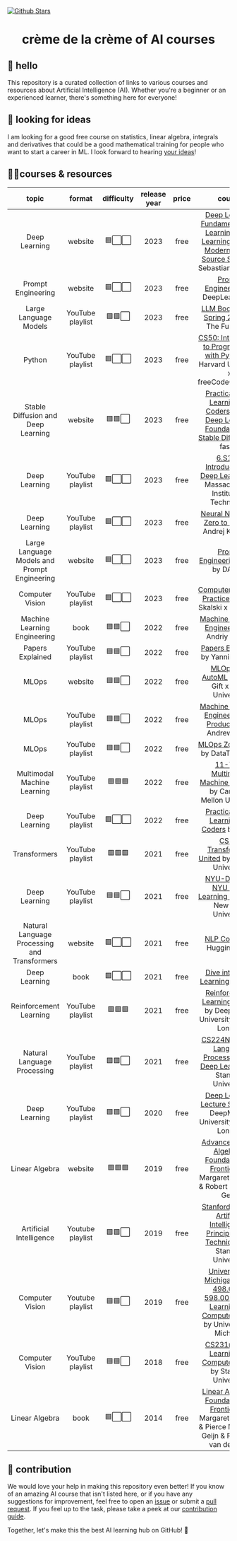 [![Github Stars](https://img.shields.io/badge/stars-nominate-brightgreen?logo=github)](https://stars.github.com/nominate/)

<h1 align="center">crème de la crème of AI courses</h1>

## 👋 hello

This repository is a curated collection of links to various courses and resources about Artificial Intelligence (AI). Whether you're a beginner or an experienced learner, there's something here for everyone!

## 👀 looking for ideas

I am looking for a good free course on statistics, linear algebra, integrals and derivatives that could be a good mathematical training for people who want to start a career in ML. I look forward to hearing [your ideas](https://github.com/SkalskiP/courses/pulls)!

## 🧑‍🎓courses & resources

<!--- AUTOGENERATED_COURSES_TABLE -->
<!---
   WARNING: DO NOT EDIT THIS TABLE MANUALLY. IT IS AUTOMATICALLY GENERATED.
   HEAD OVER TO CONTRIBUTING.MD FOR MORE DETAILS ON HOW TO MAKE CHANGES PROPERLY.
-->
| **topic** | **format** | **difficulty** | **release year** | **price** | **course** |
|:---------:|:----------:|:--------------:|:----------------:|:---------:|:----------:|
| Deep Learning | website | 🟩⬜⬜ | 2023 | free | [Deep Learning Fundamentals -- Learning Deep Learning Using a Modern Open-Source Stack.](https://lightning.ai/pages/courses/deep-learning-fundamentals/) by Sebastian Raschka |
| Prompt Engineering | website | 🟩⬜⬜ | 2023 | free | [ Prompt Engineering](https://www.deeplearning.ai/short-courses/chatgpt-prompt-engineering-for-developers/) by  DeepLearning.ai |
| Large Language Models |  YouTube playlist | 🟩🟩⬜ | 2023 |  free | [LLM Bootcamp - Spring 2023](https://www.youtube.com/playlist?list=PL1T8fO7ArWleyIqOy37OVXsP4hFXymdOZ) by  The Full Stack |
| Python |   YouTube playlist | 🟩⬜⬜ | 2023 |  free | [CS50: Introduction to Programming with Python](https://www.youtube.com/watch?v=nLRL_NcnK-4) by  Harvard University x freeCodeCamp.org |
| Stable Diffusion and Deep Learning | website | 🟩🟩⬜ | 2023 | free | [Practical Deep Learning for Coders part 2: Deep Learning Foundations to Stable Diffusion](https://course.fast.ai/Lessons/part2.html) by fast.ai |
| Deep Learning |  YouTube playlist | 🟩⬜⬜ | 2023 |  free | [6.S191: Introduction to Deep Learning](https://www.youtube.com/playlist?list=PLtBw6njQRU-rwp5__7C0oIVt26ZgjG9NI) by  Massachusetts Institute of Technology |
| Deep Learning |  YouTube playlist | 🟩⬜⬜ | 2023 |  free | [ Neural Networks: Zero to Hero](https://www.youtube.com/playlist?list=PLAqhIrjkxbuWI23v9cThsA9GvCAUhRvKZ) by  Andrej Karpathy |
| Large Language Models and Prompt Engineering |  website | 🟩⬜⬜ | 2023 |  free | [ Prompt Engineering Guide]( https://promptingguide.ai) by  DAIR.AI |
| Computer Vision |  YouTube playlist | 🟩⬜⬜ | 2023 |  free | [ Computer Vision in Practice](https://www.youtube.com/playlist?list=PLZCA39VpuaZajiCtgDDwU8ghchtqx347R) by  Piotr Skalski x Roboflow |
| Machine Learning Engineering | book | 🟩🟩⬜ | 2022 | free | [ Machine Learning Engineering](http://www.mlebook.com/wiki/doku.php) by  Andriy Burkov |
| Papers Explained |  YouTube playlist | 🟩🟩⬜ | 2022 | free | [ Papers Explained](https://www.youtube.com/watch?v=fvctpYph8Pc&list=PL1v8zpldgH3pR7LPuidEZK68kS6AaU1y7&ab_channel=YannicKilcher) by  Yannic Kilcher |
| MLOps | website | 🟩🟩⬜ | 2022 | free | [MLOps and AutoML](https://www.coursera.org/specializations/mlops-machine-learning-duke) by  Noah Gift x Duke University |
| MLOps |  YouTube playlist | 🟩🟩⬜ | 2022 |  free | [ Machine Learning Engineering for Production](https://www.youtube.com/playlist?list=PLkDaE6sCZn6GMoA0wbpJLi3t34Gd8l0aK) by  Andrew Y. Ng |
| MLOps |  YouTube playlist | 🟩🟩⬜ | 2022 | free | [ MLOps Zoomcamp](https://www.youtube.com/playlist?list=PL3MmuxUbc_hIUISrluw_A7wDSmfOhErJK) by  DataTalksClub |
| Multimodal Machine Learning |  YouTube playlist | 🟩🟩🟩 | 2022 |  free | [11-777: Multimodal Machine Learning](https://www.youtube.com/playlist?list=PL-Fhd_vrvisNM7pbbevXKAbT_Xmub37fA) by  Carnegie Mellon University |
| Deep Learning |  YouTube playlist | 🟩⬜⬜ | 2022 |  free | [ Practical Deep Learning for Coders](https://www.youtube.com/playlist?list=PLfYUBJiXbdtSvpQjSnJJ_PmDQB_VyT5iU) by  fast.ai |
| Transformers |  YouTube playlist | 🟩🟩🟩 | 2021 |  free | [CS25: Transformers United](https://www.youtube.com/playlist?list=PLoROMvodv4rNiJRchCzutFw5ItR_Z27CM) by  Stanford University |
| Deep Learning |  YouTube playlist | 🟩🟩⬜ | 2021 |  free | [NYU-DLSP21: NYU Deep Learning Spring](https://www.youtube.com/playlist?list=PLLHTzKZzVU9e6xUfG10TkTWApKSZCzuBI) by  New York University |
| Natural Language Processing and Transformers |  website | 🟩⬜⬜ | 2021 |  free | [ NLP Course](https://huggingface.co/course/chapter1/1) by  Hugging Face |
| Deep Learning |  book | 🟩⬜⬜ | 2021 |  free | [ Dive into Deep Learning](https://d2l.ai/index.html) by d2l.ai |
| Reinforcement Learning |  YouTube playlist | 🟩🟩🟩 | 2021 |  free | [ Reinforcement Learning Course](https://www.youtube.com/playlist?list=PLqYmG7hTraZDVH599EItlEWsUOsJbAodm) by  DeepMind x University College London |
| Natural Language Processing |  YouTube playlist | 🟩🟩⬜ | 2021 |  free | [CS224N: Natural Language Processing with Deep Learning](https://www.youtube.com/playlist?list=PLoROMvodv4rOSH4v6133s9LFPRHjEmbmJ) by  Stanford University |
| Deep Learning |  YouTube playlist | 🟩🟩⬜ | 2020 |  free | [ Deep Learning Lecture Series](https://www.youtube.com/playlist?list=PLqYmG7hTraZCDxZ44o4p3N5Anz3lLRVZF) by  DeepMind x University College London |
| Linear Algebra | website | 🟩🟩🟩 | 2019 | free | [Advanced Linear Algebra - Foundations to Frontiers](https://www.cs.utexas.edu/users/flame/laff/alaff/ALAFF.html) by Margaret E. Myers & Robert A. van de Geijn |
| Artificial Intelligence |  Youtube playlist | 🟩🟩⬜ | 2019 |  free | [Stanford CS221: Artificial Intelligence: Principles and Techniques](https://youtube.com/playlist?list=PLoROMvodv4rO1NB9TD4iUZ3qghGEGtqNX) by  Stanford University |
| Computer Vision | Youtube playlist | 🟩🟩⬜ | 2019 | free | [University of Michigan EECS 498.008 / 598.008: Deep Learning for Computer Vision](https://www.youtube.com/watch?v=dJYGatp4SvA&list=PL5-TkQAfAZFbzxjBHtzdVCWE0Zbhomg7r) by University of Michigan |
| Computer Vision |  YouTube playlist | 🟩🟩⬜ | 2018 |  free | [CS231n: Deep Learning for Computer Vision](https://www.youtube.com/playlist?app=desktop&list=PL3FW7Lu3i5JvHM8ljYj-zLfQRF3EO8sYv) by  Stanford University |
| Linear Algebra | book | 🟩⬜⬜ | 2014 | free | [Linear Algebra - Foundations to Frontiers](http://ulaff.net/downloads.html) by Margaret E. Myers & Pierce M. van de Geijn & Robert A. van de Geijn |
<!--- AUTOGENERATED_COURSES_TABLE -->

## 🦸 contribution

We would love your help in making this repository even better! If you know of an amazing AI course that isn't listed
here, or if you have any suggestions for improvement, feel free to open an
[issue](https://github.com/SkalskiP/courses/issues) or submit a
[pull request](https://github.com/SkalskiP/courses/pulls). If you feel up to the task, please take a peek at our
[contribution guide](https://github.com/SkalskiP/courses/blob/main/CONTRIBUTING.md).

Together, let's make this the best AI learning hub on GitHub! 🚀
